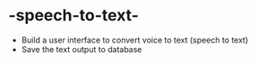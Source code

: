 # -speech-to-text-
- Build a user interface to convert voice to text (speech to text)
- Save the text output to database
